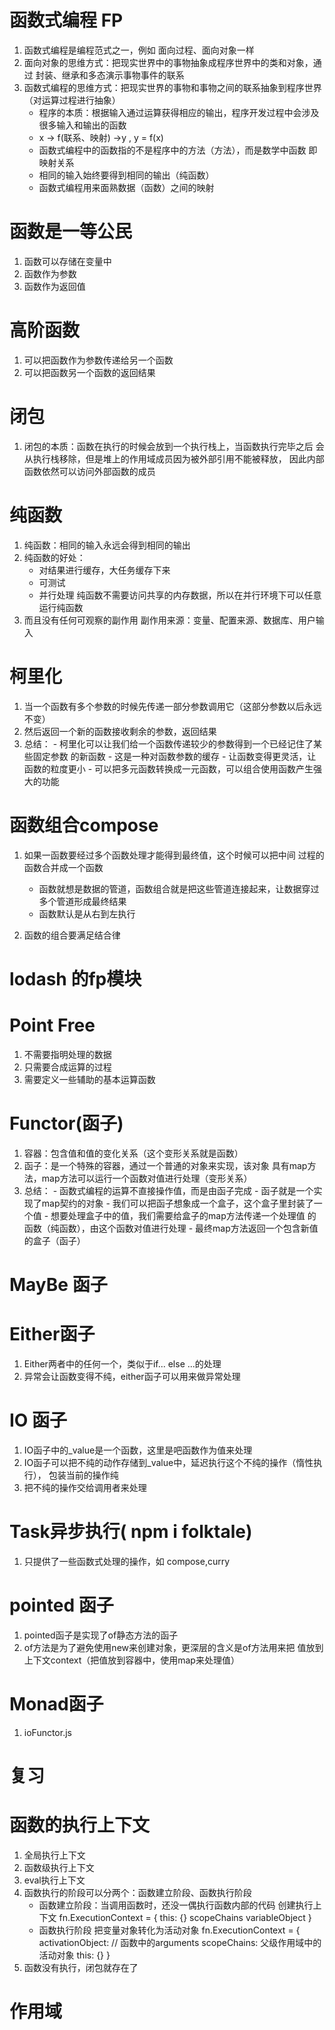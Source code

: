 # 函数式编程 FP
1. 函数式编程是编程范式之一，例如 面向过程、面向对象一样
2. 面向对象的思维方式：把现实世界中的事物抽象成程序世界中的类和对象，通过
   封装、继承和多态演示事物事件的联系
3. 函数式编程的思维方式：把现实世界的事物和事物之间的联系抽象到程序世界（对运算过程进行抽象）
   - 程序的本质：根据输入通过运算获得相应的输出，程序开发过程中会涉及很多输入和输出的函数
   - x -> f(联系、映射) ->y , y = f(x)
   - 函数式编程中的函数指的不是程序中的方法（方法），而是数学中函数
     即映射关系
   - 相同的输入始终要得到相同的输出（纯函数）
   - 函数式编程用来面熟数据（函数）之间的映射

# 函数是一等公民
1. 函数可以存储在变量中
2. 函数作为参数
3. 函数作为返回值

# 高阶函数
1. 可以把函数作为参数传递给另一个函数
2. 可以把函数另一个函数的返回结果


# 闭包
1. 闭包的本质：函数在执行的时候会放到一个执行栈上，当函数执行完毕之后
   会从执行栈移除，但是堆上的作用域成员因为被外部引用不能被释放，
   因此内部函数依然可以访问外部函数的成员 

# 纯函数
1. 纯函数：相同的输入永远会得到相同的输出
2. 纯函数的好处：
   - 对结果进行缓存，大任务缓存下来
   - 可测试
   - 并行处理
     纯函数不需要访问共享的内存数据，所以在并行环境下可以任意运行纯函数
3. 而且没有任何可观察的副作用
   副作用来源：变量、配置来源、数据库、用户输入

# 柯里化
1. 当一个函数有多个参数的时候先传递一部分参数调用它（这部分参数以后永远不变）
2. 然后返回一个新的函数接收剩余的参数，返回结果
3. 总结：
       - 柯里化可以让我们给一个函数传递较少的参数得到一个已经记住了某些固定参数
         的新函数
       - 这是一种对函数参数的缓存
       - 让函数变得更灵活，让函数的粒度更小
       - 可以把多元函数转换成一元函数，可以组合使用函数产生强大的功能

# 函数组合compose
1. 如果一函数要经过多个函数处理才能得到最终值，这个时候可以把中间
   过程的函数合并成一个函数
   - 函数就想是数据的管道，函数组合就是把这些管道连接起来，让数据穿过多个管道形成最终结果
   - 函数默认是从右到左执行
   
2. 函数的组合要满足结合律


# lodash 的fp模块

# Point Free
1. 不需要指明处理的数据
2. 只需要合成运算的过程
3. 需要定义一些辅助的基本运算函数


# Functor(函子)
1. 容器：包含值和值的变化关系（这个变形关系就是函数）
2. 函子：是一个特殊的容器，通过一个普通的对象来实现，该对象
        具有map方法，map方法可以运行一个函数对值进行处理（变形关系）
3. 总结：
       - 函数式编程的运算不直接操作值，而是由函子完成
       - 函子就是一个实现了map契约的对象
       - 我们可以把函子想象成一个盒子，这个盒子里封装了一个值
       - 想要处理盒子中的值，我们需要给盒子的map方法传递一个处理值
         的函数（纯函数），由这个函数对值进行处理
       - 最终map方法返回一个包含新值的盒子（函子）

# MayBe 函子

# Either函子
1. Either两者中的任何一个，类似于if... else ...的处理
2. 异常会让函数变得不纯，either函子可以用来做异常处理

# IO 函子
1. IO函子中的_value是一个函数，这里是吧函数作为值来处理
2. IO函子可以把不纯的动作存储到_value中，延迟执行这个不纯的操作（惰性执行），
   包装当前的操作纯
3. 把不纯的操作交给调用者来处理

# Task异步执行( npm i folktale)
1. 只提供了一些函数式处理的操作，如 compose,curry

# pointed 函子
1. pointed函子是实现了of静态方法的函子
2. of方法是为了避免使用new来创建对象，更深层的含义是of方法用来把
   值放到上下文context（把值放到容器中，使用map来处理值）

# Monad函子
1. ioFunctor.js



# 复习
# 函数的执行上下文
1. 全局执行上下文
2. 函数级执行上下文
3. eval执行上下文
4. 函数执行的阶段可以分两个：函数建立阶段、函数执行阶段
   - 函数建立阶段：当调用函数时，还没一偶执行函数内部的代码
     创建执行上下文
         fn.ExecutionContext = {
            this: {}
            scopeChains
            variableObject
         }
   - 函数执行阶段
     把变量对象转化为活动对象
         fn.ExecutionContext = {
            activationObject: // 函数中的arguments
            scopeChains: 父级作用域中的活动对象
            this: {}
         }
5. 函数没有执行，闭包就存在了

# 作用域

















